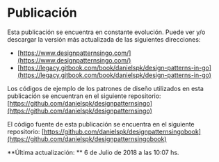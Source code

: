 # Publicación

Esta publicación se encuentra en constante evolución. Puede ver y/o descargar la versión más actualizada de las siguientes direcciones:
- [https://www.designpatternsingo.com/](https://www.designpatternsingo.com/)
- [https://legacy.gitbook.com/book/danielspk/design-patterns-in-go](https://legacy.gitbook.com/book/danielspk/design-patterns-in-go)

Los códigos de ejemplo de los patrones de diseño utilizados en esta publicación se encuentran en el siguiente repositorio: [https://github.com/danielspk/designpatternsingo](https://github.com/danielspk/designpatternsingo)

El código fuente de esta publicación se encuentra en el siguiente repositorio: [https://github.com/danielspk/designpatternsingobook](https://github.com/danielspk/designpatternsingobook)

**Última actualización: ** 6 de Julio de 2018 a las 10:07 hs.
